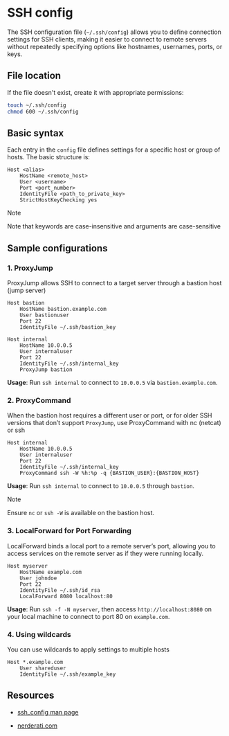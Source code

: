 # SSH config

The SSH configuration file (`~/.ssh/config`) allows you to define connection settings for SSH clients, making it easier to connect to remote servers without repeatedly specifying options like hostnames, usernames, ports, or keys.

## File location

If the file doesn't exist, create it with appropriate permissions:

```bash
touch ~/.ssh/config
chmod 600 ~/.ssh/config
```

## Basic syntax

Each entry in the `config` file defines settings for a specific host or group of hosts. The basic structure is:

```
Host <alias>
    HostName <remote_host>
    User <username>
    Port <port_number>
    IdentityFile <path_to_private_key>
    StrictHostKeyChecking yes
```

> [!NOTE]
> Note that keywords are case-insensitive and arguments are case-sensitive

## Sample configurations

### 1. ProxyJump

ProxyJump allows SSH to connect to a target server through a bastion host (jump server)

```
Host bastion
    HostName bastion.example.com
    User bastionuser
    Port 22
    IdentityFile ~/.ssh/bastion_key

Host internal
    HostName 10.0.0.5
    User internaluser
    Port 22
    IdentityFile ~/.ssh/internal_key
    ProxyJump bastion
```

**Usage**: Run `ssh internal` to connect to `10.0.0.5` via `bastion.example.com`.

### 2. ProxyCommand

When the bastion host requires a different user or port, or for older SSH versions that don’t support `ProxyJump`, use ProxyCommand with nc (netcat) or ssh

```
Host internal
    HostName 10.0.0.5
    User internaluser
    Port 22
    IdentityFile ~/.ssh/internal_key
    ProxyCommand ssh -W %h:%p -q {BASTION_USER}:{BASTION_HOST}
```

**Usage**: Run `ssh internal` to connect to `10.0.0.5` through `bastion`.

> [!Note]
> Ensure `nc` or `ssh -W` is available on the bastion host.

### 3. LocalForward for Port Forwarding

LocalForward binds a local port to a remote server’s port, allowing you to access services on the remote server as if they were running locally.

```
Host myserver
    HostName example.com
    User johndoe
    Port 22
    IdentityFile ~/.ssh/id_rsa
    LocalForward 8080 localhost:80
```

**Usage**: Run `ssh -f -N myserver`, then access `http://localhost:8080` on your local machine to connect to port 80 on `example.com`.

### 4. Using wildcards

You can use wildcards to apply settings to multiple hosts

```
Host *.example.com
    User shareduser
    IdentityFile ~/.ssh/example_key
```

## Resources

- [ssh_config man page](https://linux.die.net/man/5/ssh_config)

- [nerderati.com](https://nerderati.com/2011-03-17-simplify-your-life-with-an-ssh-config-file/)
